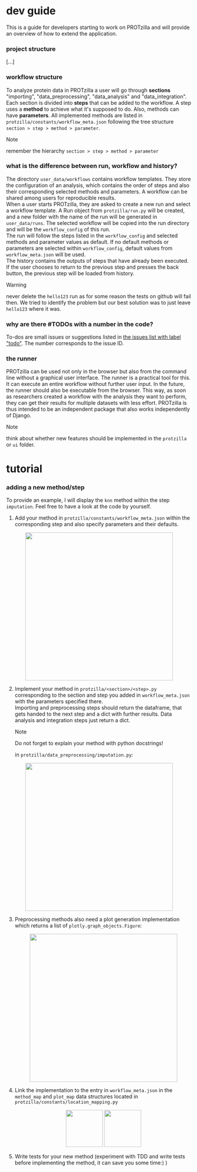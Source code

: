 
# dev guide
This is a guide for developers starting to work on PROTzilla and will provide an overview of how to extend the application.

### project structure
[...]


### workflow structure
To analyze protein data in PROTzilla a user will go through **sections** "importing", "data_preprocessing", "data_analysis" and "data_integration". 
Each section is divided into **steps** that can be added to the workflow. A step uses a **method** to achieve what it's supposed to do.
Also, methods can have **parameters**.
All implemented methods are listed in `protzilla/constants/workflow_meta.json` following the tree structure `section > step > method > parameter`.

> [!NOTE]
> remember the hierarchy `section > step > method > parameter`

### what is the difference between run, workflow and history?
The directory `user_data/workflows` contains workflow templates. 
They store the configuration of an analysis, which contains the order of steps and also their corresponding selected methods and parameters.
A workflow can be shared among users for reproducible results. <br>
When a user starts PROTzilla, they are asked to create a new run and select a workflow template.
A Run object from `protzilla/run.py` will be created, and a new folder with the name of the run will be generated in `user_data/runs`.
The selected workflow will be copied into the run directory and will be the `workflow_config` of this run. <br>
The run will follow the steps listed in the `workflow_config` and selected methods and parameter values as default. 
If no default methods or parameters are selected within `workflow_config`, default values from `workflow_meta.json` will be used. <br>
The history contains the outputs of steps that have already been executed. If the user chooses to return to the previous step and presses the back button, the previous step will be loaded from history.

> [!WARNING]
> never delete the `hello123` run as for some reason the tests on github will fail then. We tried to identify the problem but our best solution was to just leave `hello123` where it was.

### why are there #TODOs with a number in the code?
To-dos are small issues or suggestions listed in [the issues list with label "todo"](https://github.com/cschlaffner/PROTzilla2/issues?q=is%3Aissue+is%3Aopen+label%3Atodo).
The number corresponds to the issue ID. 

### the runner
PROTzilla can be used not only in the browser but also from the command line without a graphical user interface. The runner is a practical tool for this. 
It can execute an entire workflow without further user input. In the future, the runner should also be executable from the browser. 
This way, as soon as researchers created a workflow with the analysis they want to perform, they can get their results for multiple datasets with less effort.
PROTzilla is thus intended to be an independent package that also works independently of Django. 
> [!NOTE]
> think about whether new features should be implemented in the `protzilla` or `ui` folder.

# tutorial

### adding a new method/step
To provide an example, I will display the `knn` method within the step `imputation`. Feel free to have a look at the code by yourself.
1. Add your method in `protzilla/constants/workflow_meta.json` within the corresponding step and also specify parameters and their defaults.
 <p align="center"><img src="https://github.com/cschlaffner/PROTzilla2/assets/44113112/50cbd068-bdeb-4073-ae18-7edaf77df96b" width="400"></p>
 
2. Implement your method in `protzilla/<section>/<step>.py` corresponding to the section and step you added in `workflow_meta.json` with the parameters specified there.<br>
   Importing and preprocessing steps should return the dataframe, that gets handed to the next step and a dict with further results. Data analysis and integration steps just return a dict.<br>
   > [!NOTE]
   >    Do not forget to explain your method with python docstrings!
   
   in `protzilla/data_preprocessing/imputation.py`:
 <p align="center"><img src="https://github.com/cschlaffner/PROTzilla2/assets/44113112/7a57a27a-4ac6-4629-981e-e196ab3e6e32" width="400"></p>

3. Preprocessing methods also need a plot generation implementation which returns a list of `plotly.graph_objects.Figure`:
    <p align="center"><img src="https://github.com/cschlaffner/PROTzilla2/assets/44113112/5b8927d4-97e7-4b0b-b679-a2ee05c577f4" width="400"></p>
4. Link the implementation to the entry in `workflow_meta.json` in the `method_map` and `plot_map` data structures located in `protzilla/constants/location_mapping.py`
      <p align="center"><img src="https://github.com/cschlaffner/PROTzilla2/assets/44113112/1b4f7349-27a1-4c1c-946d-f9f21b778665" height="100">
      <img src="https://github.com/cschlaffner/PROTzilla2/assets/44113112/ec623847-82f6-49d2-b17f-e44e73b46224" height="100"></p>
5. Write tests for your new method (experiment with TDD and write tests before implementing the method, it can save you some time:) )

